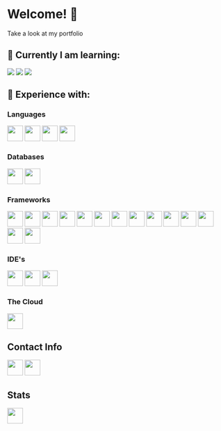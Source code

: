 # Welcome! 👋

Take a look at my portfolio 

## 🌱 Currently I am learning:

<img src="https://img.shields.io/badge/Java-ED8B00?style=for-the-badge&logo=java&logoColor=white" />
<img src="https://img.shields.io/badge/C%23-239120?style=for-the-badge&logo=c-sharp&logoColor=white"  />
<img src="https://img.shields.io/badge/Python-FFD43B?style=for-the-badge&logo=python&logoColor=blue"  />

## 🔬 Experience with:

### Languages 

<img height="36" src="https://img.shields.io/badge/HTML5-E34F26?style=for-the-badge&logo=html5&logoColor=white"/>
<img height="36" src="https://img.shields.io/badge/CSS3-1572B6?style=for-the-badge&logo=css3&logoColor=white"/>
<img height="36" src="https://img.shields.io/badge/JavaScript-323330?style=for-the-badge&logo=javascript&logoColor=F7DF1E" />
<img height="36" src="https://img.shields.io/badge/json-5E5C5C?style=for-the-badge&logo=json&logoColor=white" />

### Databases

<img height="36" src="https://img.shields.io/badge/MongoDB-4EA94B?style=for-the-badge&logo=mongodb&logoColor=white"/>
<img height="36" src="https://img.shields.io/badge/MySQL-005C84?style=for-the-badge&logo=mysql&logoColor=white"/>

### Frameworks

<img height="36" src="https://img.shields.io/badge/Apollo%20GraphQL-311C87?&style=for-the-badge&logo=Apollo%20GraphQL&logoColor=white"/>
<img height="36" src="https://img.shields.io/badge/Bootstrap-563D7C?style=for-the-badge&logo=bootstrap&logoColor=white"/>
<img height="36" src="https://img.shields.io/badge/Express.js-000000?style=for-the-badge&logo=express&logoColor=white"/>
<img height="36" src="https://img.shields.io/badge/Font_Awesome-339AF0?style=for-the-badge&logo=fontawesome&logoColor=white"/>
<img height="36" src="https://img.shields.io/badge/GitHub%20Pages-222222?style=for-the-badge&logo=GitHub%20Pages&logoColor=white"/>
<img height="36" src="https://img.shields.io/badge/GraphQl-E10098?style=for-the-badge&logo=graphql&logoColor=white"/>
<img height="36" src="https://img.shields.io/badge/Handlebars.js-f0772b?style=for-the-badge&logo=handlebarsdotjs&logoColor=black"/>
<img height="36" src="https://img.shields.io/badge/Insomnia-5849be?style=for-the-badge&logo=Insomnia&logoColor=white"/>
<img height="36" src="https://img.shields.io/badge/Jest-C21325?style=for-the-badge&logo=jest&logoColor=white"/>
<img height="36" src="https://img.shields.io/badge/jQuery-0769AD?style=for-the-badge&logo=jquery&logoColor=white"/>
<img height="36" src="https://img.shields.io/badge/Node.js-339933?style=for-the-badge&logo=nodedotjs&logoColor=white"/>
<img height="36" src="https://img.shields.io/badge/npm-CB3837?style=for-the-badge&logo=npm&logoColor=white"/>
<img height="36" src="https://img.shields.io/badge/React-20232A?style=for-the-badge&logo=react&logoColor=61DAFB"/>
<img height="36" src="https://img.shields.io/badge/Webpack-8DD6F9?style=for-the-badge&logo=Webpack&logoColor=white"/>

### IDE's

<img height="36" src="https://img.shields.io/badge/Visual_Studio_Code-0078D4?style=for-the-badge&logo=visual%20studio%20code&logoColor=white"/>
<img height="36" src="https://img.shields.io/badge/Xcode-007ACC?style=for-the-badge&logo=Xcode&logoColor=white"/>
<img height="36" src="https://img.shields.io/badge/PyCharm-000000.svg?&style=for-the-badge&logo=PyCharm&logoColor=white"/>

### The Cloud

<img height="36" src="https://img.shields.io/badge/Heroku-430098?style=for-the-badge&logo=heroku&logoColor=white"/>

## Contact Info

<img height="36" src="https://img.shields.io/badge/Gmail-D14836?style=for-the-badge&logo=gmail&logoColor=white"/>
<img height="36" src="https://img.shields.io/badge/LinkedIn-0077B5?style=for-the-badge&logo=linkedin&logoColor=white"/>

## Stats

<img height="36" src="https://github-readme-stats.vercel.app/api?username=jessemarino"/>


<!--

- ⚡ Fun fact: ...
-->
